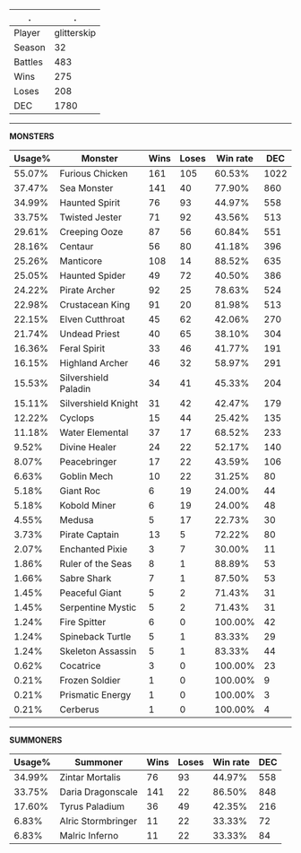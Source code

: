 .|.
|-|-
Player|glitterskip
Season|32
Battles|483
Wins|275
Loses|208
DEC|1780

---
**MONSTERS**

Usage%|Monster|Wins|Loses|Win rate|DEC|
-|-|-|-|-|-|
55.07%|Furious Chicken|161|105|60.53%|1022|
37.47%|Sea Monster|141|40|77.90%|860|
34.99%|Haunted Spirit|76|93|44.97%|558|
33.75%|Twisted Jester|71|92|43.56%|513|
29.61%|Creeping Ooze|87|56|60.84%|551|
28.16%|Centaur|56|80|41.18%|396|
25.26%|Manticore|108|14|88.52%|635|
25.05%|Haunted Spider|49|72|40.50%|386|
24.22%|Pirate Archer|92|25|78.63%|524|
22.98%|Crustacean King|91|20|81.98%|513|
22.15%|Elven Cutthroat|45|62|42.06%|270|
21.74%|Undead Priest|40|65|38.10%|304|
16.36%|Feral Spirit|33|46|41.77%|191|
16.15%|Highland Archer|46|32|58.97%|291|
15.53%|Silvershield Paladin|34|41|45.33%|204|
15.11%|Silvershield Knight|31|42|42.47%|179|
12.22%|Cyclops|15|44|25.42%|135|
11.18%|Water Elemental|37|17|68.52%|233|
9.52%|Divine Healer|24|22|52.17%|140|
8.07%|Peacebringer|17|22|43.59%|106|
6.63%|Goblin Mech|10|22|31.25%|80|
5.18%|Giant Roc|6|19|24.00%|44|
5.18%|Kobold Miner|6|19|24.00%|48|
4.55%|Medusa|5|17|22.73%|30|
3.73%|Pirate Captain|13|5|72.22%|80|
2.07%|Enchanted Pixie|3|7|30.00%|11|
1.86%|Ruler of the Seas|8|1|88.89%|53|
1.66%|Sabre Shark|7|1|87.50%|53|
1.45%|Peaceful Giant|5|2|71.43%|31|
1.45%|Serpentine Mystic|5|2|71.43%|31|
1.24%|Fire Spitter|6|0|100.00%|42|
1.24%|Spineback Turtle|5|1|83.33%|29|
1.24%|Skeleton Assassin|5|1|83.33%|44|
0.62%|Cocatrice|3|0|100.00%|23|
0.21%|Frozen Soldier|1|0|100.00%|9|
0.21%|Prismatic Energy|1|0|100.00%|3|
0.21%|Cerberus|1|0|100.00%|4|

---
**SUMMONERS**

Usage%|Summoner|Wins|Loses|Win rate|DEC|
-|-|-|-|-|-|
34.99%|Zintar Mortalis|76|93|44.97%|558|
33.75%|Daria Dragonscale|141|22|86.50%|848|
17.60%|Tyrus Paladium|36|49|42.35%|216|
6.83%|Alric Stormbringer|11|22|33.33%|72|
6.83%|Malric Inferno|11|22|33.33%|84|
